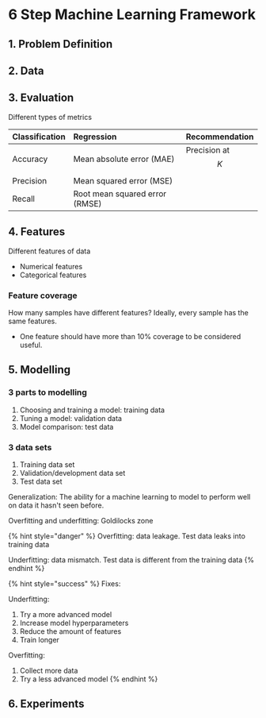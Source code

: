 # 6 Step Machine Learning Framework

## 1. Problem Definition

## 2. Data

## 3. Evaluation

Different types of metrics

| Classification | Regression | Recommendation |
| :--- | :--- | :--- |
| Accuracy | Mean absolute error \(MAE\) | Precision at $$K$$ |
| Precision | Mean squared error \(MSE\) |  |
| Recall | Root mean squared error \(RMSE\) |  |

## 4. Features

Different features of data

* Numerical features
* Categorical features

### Feature coverage

How many samples have different features? Ideally, every sample has the same features.

* One feature should have more than 10% coverage to be considered useful.

## 5. Modelling

### 3 parts to modelling

1. Choosing and training a model: training data
2. Tuning a model: validation data
3. Model comparison: test data

### 3 data sets

1. Training data set 
2. Validation/development data set
3. Test data set

Generalization: The ability for a machine learning to model to perform well on data it hasn't seen before. 

Overfitting and underfitting: Goldilocks zone

{% hint style="danger" %}
Overfitting: data leakage. Test data leaks into training data

Underfitting: data mismatch. Test data is different from the training data
{% endhint %}

{% hint style="success" %}
Fixes:

Underfitting:

1. Try a more advanced model
2. Increase model hyperparameters
3. Reduce the amount of features
4. Train longer

Overfitting:

1. Collect more data
2. Try a less advanced model
{% endhint %}

## 6. Experiments


